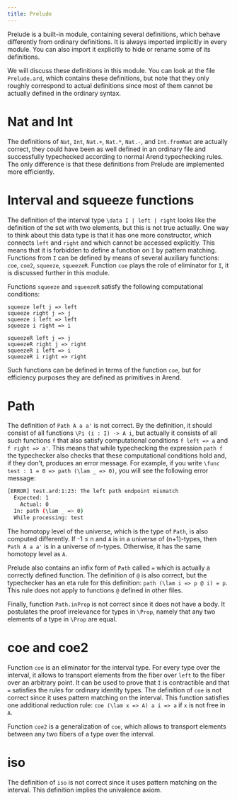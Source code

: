 ```yaml
---
title: Prelude
---
```


Prelude is a built-in module, containing several definitions, which behave differently from ordinary definitions.
It is always imported implicitly in every module.
You can also import it explicitly to hide or rename some of its definitions.

We will discuss these definitions in this module.
You can look at the file `Prelude.ard`, which contains these definitions, but note that they only roughly correspond
to actual definitions since most of them cannot be actually defined in the ordinary syntax.

# Nat and Int

The definitions of `Nat`, `Int`, `Nat.+`, `Nat.*`, `Nat.-`, and `Int.fromNat` are actually correct,
they could have been as well defined in an ordinary file and successfully typechecked according to normal
Arend typechecking rules.
The only difference is that these definitions from Prelude are implemented more efficiently.

# Interval and squeeze functions

The definition of the interval type `\data I | left | right` looks like the definition of the set with two
elements, but this is not true actually. 
One way to think about this data type is that it has one more constructor, which connects `left` and 
`right` and which cannot be accessed explicitly. This means that it is forbidden to define a function 
on `I` by pattern matching. Functions from `I` can be defined by means of several auxiliary functions:
`coe`, `coe2`, `squeeze`, `squeezeR`. Function `coe` plays the role of eliminator for `I`, it is discussed
further in this module. 

Functions `squeeze` and `squeezeR` satisfy the following computational conditions:
```arend
squeeze left j => left
squeeze right j => j
squeeze i left => left
squeeze i right => i

squeezeR left j => j
squeezeR right j => right
squeezeR i left => i
squeezeR i right => right
```

Such functions can be defined in terms of the function `coe`,
but for efficiency purposes they are defined as primitives in Arend.

# Path

The definition of `Path A a a'` is not correct.
By the definition, it should consist of all functions `\Pi (i : I) -> A i`, but actually it consists of all such
functions `f` that also satisfy computational conditions `f left => a` and `f right => a'`.
This means that while typechecking the expression `path f` the typechecker also checks that these computational
conditions hold and, if they don't, produces an error message.
For example, if you write `\func test : 1 = 0 => path (\lam _ => 0)`, you will see the following error message:

```bash
[ERROR] test.ard:1:23: The left path endpoint mismatch
  Expected: 1
    Actual: 0
  In: path (\lam _ => 0)
  While processing: test
```

The homotopy level of the universe, which is the type of `Path`, is also computed differently. If -1 ≤ n and
`A` is in a universe of (n+1)-types, then `Path A a a'` is in a universe of n-types. Otherwise, it has the same
homotopy level as `A`.

Prelude also contains an infix form of `Path` called `=` which is actually a correctly defined function.
The definition of `@` is also correct, but the typechecker has an eta rule for this definition: 
`path (\lam i => p @ i) = p`.
This rule does not apply to functions `@` defined in other files.

Finally, function `Path.inProp` is not correct since it does not have a body.
It postulates the proof irrelevance for types in `\Prop`, namely that any two elements of a type in `\Prop` are equal.

# coe and coe2

Function `coe` is an eliminator for the interval type.
For every type over the interval, it allows to transport elements from the fiber over `left` to the fiber over an
arbitrary point.
It can be used to prove that `I` is contractible and that `=` satisfies the rules for
ordinary identity types.
The definition of `coe` is not correct since it uses pattern matching on the interval.
This function satisfies one additional reduction rule: `coe (\lam x => A) a i => a` if `x` is not free in `A`.

Function `coe2` is a generalization of `coe`, which allows to transport elements between any two fibers of a type
over the interval.

# iso

The definition of `iso` is not correct since it uses pattern matching on the interval.
This definition implies the univalence axiom.
